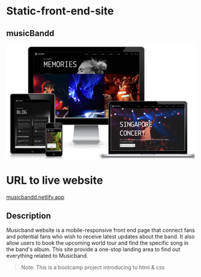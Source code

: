# Static-front-end-site
## musicBandd
<img src="/image/musicband.png" style="display: block">

# URL to live website
[musicbandd.netlify.app](musicbandd.netlify.app)
## Description

Musicband website is a mobile-responsive front end page that connect fans and potential fans who wish to receive latest updates about the band. It also allow users to book the upcoming world tour and find the specific song in the band's album. This site provide a one-stop landing area to find out everything related to Musicband.

>Note: This is a bootcamp project introducing to html & css
